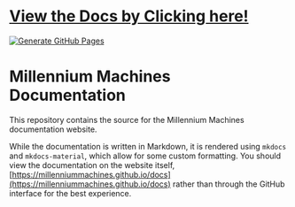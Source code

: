 # [View the Docs by Clicking here!](https://millenniummachines.github.io/docs)

[![Generate GitHub Pages](https://github.com/MillenniumMachines/millenniummachines.github.io/actions/workflows/generate-github-pages.yml/badge.svg?branch=main)](https://github.com/MillenniumMachines/millenniummachines.github.io/actions/workflows/generate-github-pages.yml)

# Millennium Machines Documentation

This repository contains the source for the Millennium Machines documentation website.

While the documentation is written in Markdown, it is rendered using `mkdocs` and `mkdocs-material`, which allow for some custom formatting. You should view the documentation on the website itself, [https://millenniummachines.github.io/docs](https://millenniummachines.github.io/docs) rather than through the GitHub interface for the best experience.
